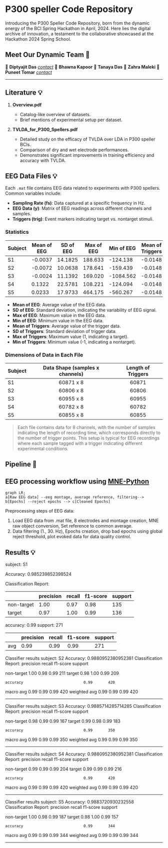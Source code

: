 # P300 speller Code Repository

Introducing the P300 Speller Code Repository, born from the dynamic energy of the BCI Spring Hackathon in April, 2024. Here lies the digital archive of innovation, a testament to the collaborative showcased at the Hackathon 2024 Spring School. 


## Meet Our Dynamic Team 💫

🌟 **Diptyajit Das**  [*contact*](mailto:bmedasdiptyajit@gmail.com) 
🌟 **Bhawna Kapoor** 
🌟 **Tanaya Das**
🌟 **Zahra Maleki** 
🌟 **Puneet Tomar**  [*contact*](mailto:tomarp@pm.me)
___


## Literature 💡
1. **Overview.pdf**
   - Catalog-like overview of datasets.
   - Brief mentions of experimental setup per dataset.

2. **TVLDA_for_P300_Spellers.pdf**
   - Detailed study on the efficacy of TVLDA over LDA in P300 speller BCIs.
   - Comparison of dry and wet electrode performances.
   - Demonstrates significant improvements in training efficiency and accuracy with TVLDA.

## EEG Data Files 💡
Each `.mat` file contains EEG data related to experiments with P300 spellers. Common variables include:
- **Sampling Rate (fs)**: Data captured at a specific frequency in Hz.
- **EEG Data (y)**: Matrix of EEG readings across different channels and samples.
- **Triggers (trig)**: Event markers indicating target vs. nontarget stimuli.

### Statistics

| Subject | Mean of EEG | SD of EEG | Max of EEG | Min of EEG | Mean of Triggers | SD of Triggers | 
|------|-------------|----------------|------------|------------|------------------|---------------------|
| S1   | -0.0037     | 14.1825        | 188.633    | -124.138   | -0.0148          | 0.1396              |
| S2   | -0.0072     | 10.0638        | 178.641    | -159.439   | -0.0148          | 0.1397              | 
| S3   | -0.0024     | 11.1392        | 169.020    | -1084.562  | -0.0148          | 0.1395              |
| S4   | 0.1322      | 22.5781        | 108.221    | -124.094   | -0.0148          | 0.1397              |
| S5   | 0.0233      | 17.9733        | 464.175    | -560.267   | -0.0148          | 0.1396              |

- **Mean of EEG**: Average value of the EEG data.
- **SD of EEG**: Standard deviation, indicating the variability of EEG signal.
- **Max of EEG**: Maximum value in the EEG data.
- **Min of EEG**: Minimum value in the EEG data.
- **Mean of Triggers**: Average value of the trigger data.
- **SD of Triggers**: Standard deviation of trigger data.
- **Max of Triggers**: Maximum value (1, indicating a target).
- **Min of Triggers**: Minimum value (-1, indicating a nontarget).


### Dimensions of Data in Each File

| Subject | Data Shape (samples x channels) | Length of Triggers |
|------|:-------------------------------------:|:--------------------:|
| S1   | 60871 x 8                           | 60871              |
| S2   | 60806 x 8                           | 60806              |
| S3   | 60955 x 8                           | 60955              |
| S4   | 60782 x 8                           | 60782              |
| S5   | 60855 x 8                           | 60855              |

> Each file contains data for 8 channels, with the number of samples indicating the length of recording time, which corresponds directly to the number of trigger points. This setup is typical for EEG recordings where each sample tagged with a trigger indicating different experimental conditions.

## Pipeline 🚀

## EEG processing workflow using [MNE-Python](https://mne.tools/stable/index.html)

```mermaid
graph LR;
a[Raw EEG data] --eeg montage, average reference, filtering--> b[Epochs] --reject epochs --> c[Cleaned Epochs] 

```
Preprocessing steps of EEG data:
1. Load EEG data from .mat file, 8 electrodes and montage creation, MNE raw object conversion, Set reference to common average.  
2. Data filtering (1., 30. Hz), Epochs creation, drop bad epochs using global reject threshold, plot evoked data for data quality control. 





## Results 💡

subject: S1

Accuracy: 0.985239852398524

Classification Report:

|            | precision | recall | f1-score | support |
|------------|-----------|--------|----------|---------|
| non-target |    1.00   |  0.97  |   0.98   |   135   |
|   target   |    0.97   |  1.00  |   0.99   |   136   |

accuracy: 0.99     support: 271

|     | precision | recall | f1-score | support |
|-----|-----------|--------|----------|---------|
| avg |    0.99   |  0.99  |   0.99   |   271   |



Classifier results
subject: S2
Accuracy: 0.9880952380952381
Classification Report:
               precision    recall  f1-score   support

  non-target       1.00      0.98      0.99       211
      target       0.98      1.00      0.99       209

    accuracy                           0.99       420
   macro avg       0.99      0.99      0.99       420
weighted avg       0.99      0.99      0.99       420

-----------------------------------------
Classifier results
subject: S3
Accuracy: 0.9885714285714285
Classification Report:
               precision    recall  f1-score   support

  non-target       0.98      0.99      0.99       167
      target       0.99      0.98      0.99       183

    accuracy                           0.99       350
   macro avg       0.99      0.99      0.99       350
weighted avg       0.99      0.99      0.99       350

-----------------------------------------
Classifier results
subject: S4
Accuracy: 0.9880952380952381
Classification Report:
               precision    recall  f1-score   support

  non-target       0.99      0.99      0.99       204
      target       0.99      0.99      0.99       216

    accuracy                           0.99       420
   macro avg       0.99      0.99      0.99       420
weighted avg       0.99      0.99      0.99       420

-----------------------------------------
Classifier results
subject: S5
Accuracy: 0.9883720930232558
Classification Report:
               precision    recall  f1-score   support

  non-target       1.00      0.98      0.99       187
      target       0.98      1.00      0.99       157

    accuracy                           0.99       344
   macro avg       0.99      0.99      0.99       344
weighted avg       0.99      0.99      0.99       344

-----------------------------------------

